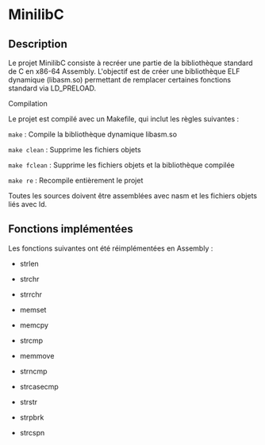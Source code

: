 # MinilibC

## Description

Le projet MinilibC consiste à recréer une partie de la bibliothèque standard de C en x86-64 Assembly. L'objectif est de créer une bibliothèque ELF dynamique (libasm.so) permettant de remplacer certaines fonctions standard via LD_PRELOAD.

Compilation

Le projet est compilé avec un Makefile, qui inclut les règles suivantes :

```make``` : Compile la bibliothèque dynamique libasm.so

```make clean``` : Supprime les fichiers objets

```make fclean``` : Supprime les fichiers objets et la bibliothèque compilée

```make re``` : Recompile entièrement le projet

Toutes les sources doivent être assemblées avec nasm et les fichiers objets liés avec ld.

## Fonctions implémentées

Les fonctions suivantes ont été réimplémentées en Assembly :

- strlen

- strchr

- strrchr

- memset

- memcpy

- strcmp

- memmove

- strncmp

- strcasecmp

- strstr

- strpbrk

- strcspn
